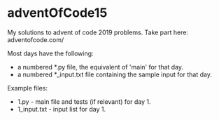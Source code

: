 # adventOfCode15
My solutions to advent of code 2019 problems. Take part here: adventofcode.com/

Most days have the following:
* a numbered *.py file, the equivalent of 'main' for that day.
* a numbered *_input.txt file containing the sample input for that day.

Example files:
* 1.py - main file and tests (if relevant) for day 1.
* 1_input.txt - input list for day 1.
